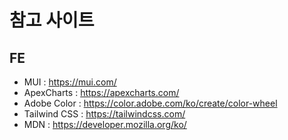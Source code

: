 # 참고 사이트

## FE
* MUI : https://mui.com/
* ApexCharts : https://apexcharts.com/
* Adobe Color : https://color.adobe.com/ko/create/color-wheel
* Tailwind CSS : https://tailwindcss.com/
* MDN : https://developer.mozilla.org/ko/